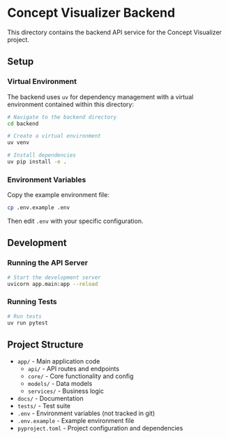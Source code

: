 # Concept Visualizer Backend

This directory contains the backend API service for the Concept Visualizer project.

## Setup

### Virtual Environment

The backend uses `uv` for dependency management with a virtual environment contained within this directory:

```bash
# Navigate to the backend directory
cd backend

# Create a virtual environment
uv venv

# Install dependencies
uv pip install -e .
```

### Environment Variables

Copy the example environment file:

```bash
cp .env.example .env
```

Then edit `.env` with your specific configuration.

## Development

### Running the API Server

```bash
# Start the development server
uvicorn app.main:app --reload
```

### Running Tests

```bash
# Run tests
uv run pytest
```

## Project Structure

- `app/` - Main application code
  - `api/` - API routes and endpoints
  - `core/` - Core functionality and config
  - `models/` - Data models
  - `services/` - Business logic
- `docs/` - Documentation
- `tests/` - Test suite
- `.env` - Environment variables (not tracked in git)
- `.env.example` - Example environment file
- `pyproject.toml` - Project configuration and dependencies
